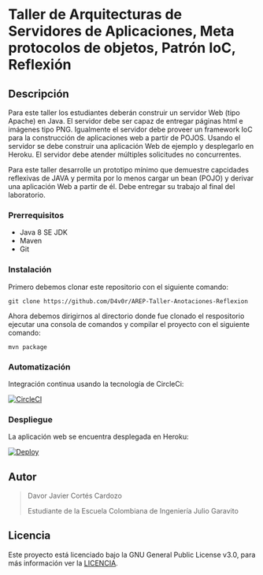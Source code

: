 # Taller de Arquitecturas de Servidores de Aplicaciones, Meta protocolos de objetos, Patrón IoC, Reflexión

## Descripción

Para este taller los estudiantes deberán construir un servidor Web (tipo Apache) en Java. El servidor debe ser capaz de entregar páginas html e imágenes tipo PNG. Igualmente el servidor debe proveer un framework IoC para la construcción de aplicaciones web a partir de POJOS. Usando el servidor se debe construir una aplicación Web de ejemplo y desplegarlo en Heroku. El servidor debe atender múltiples solicitudes no concurrentes.

Para este taller desarrolle un prototipo mínimo que demuestre capcidades reflexivas de JAVA y permita por lo menos cargar un bean (POJO) y derivar una aplicación Web a partir de él. Debe entregar su trabajo al final del laboratorio.


### Prerrequisitos
+ Java 8 SE JDK 
+ Maven
+ Git

### Instalación
Primero debemos clonar este repositorio con el siguiente comando:

`````
git clone https://github.com/D4v0r/AREP-Taller-Anotaciones-Reflexion
`````

Ahora debemos dirigirnos al directorio donde fue clonado el respositorio ejecutar una consola de comandos y compilar el proyecto con el siguiente comando:

````
mvn package
````

### Automatización

Integración continua usando la tecnología de CircleCi:

[![CircleCI](https://circleci.com/gh/D4v0r/AREP-Taller-Anotaciones-Reflexion.svg?style=svg)](https://circleci.com/gh/D4v0r/AREP-Taller-Anotaciones-Reflexion)


### Despliegue

La aplicación web se encuentra desplegada en Heroku:

[![Deploy](https://www.herokucdn.com/deploy/button.svg)](https://fathomless-sea-17853.herokuapp.com/Apps/hola)


## Autor

>Davor Javier Cortés Cardozo
>
>Estudiante de la Escuela Colombiana de Ingeniería Julio Garavito


## Licencia

Este proyecto está licenciado bajo la GNU General Public License v3.0, para más información ver la [LICENCIA](LICENSE.txt).



